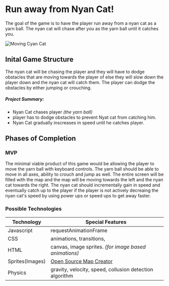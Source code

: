 # Run away from Nyan Cat!
The goal of the game is to have the player run away from a nyan cat as a yarn ball. The nyan cat will chase after you as the yarn ball until it catches you.

![Moving Cyan Cat](https://lh5.ggpht.com/nct7SKXWQ3vQYQki0hQEGidMPxk_-8JqkhPnSWEjuv8bF3pd2Qj3RuAa-5IXa_hCdQ=w170)

## Inital Game Structure
The nyan cat will be chasing the player and they will have to dodge obstacles that are moving towards the player of else they will slow down the player down and the nyan cat will catch them. The player can dodge the obstacles by either jumping or crouching.

##### Project Summary:
- Nyan Cat chases player *(the yarn ball)*
- player has to dodge obstacles to prevent Nyat cat from catching him.
- Nyan Cat gradually inscreases in speed until he catches player.


## Phases of Completion

### MVP
The minimal viable product of this game would be allowing the player to move the yarn ball with keyboard controls. The yarn ball should be able to move in all axes, ability to crouch and jump as well. The entire screen will be filled with the map and the map will be moving towards the left and the nyan cat towards the right. The nyan cat should incrementally gain in speed and eventually catch up to the player if the player is not actively decreaing the nyan cat's speed by using power ups or speed ups to get away faster.

### Possible Technologies 
Technology | Special Features
 --- | --- 
Javascript | requestAnimationFrame
CSS | animations, transitions, 
HTML |canvas, image sprites. *(for image based animations)*
Sprites(Images) | [Open Source Map Creator](http://www.mapeditor.org/)
Physics | gravity, velocity, speed, collusion detection algorithm

